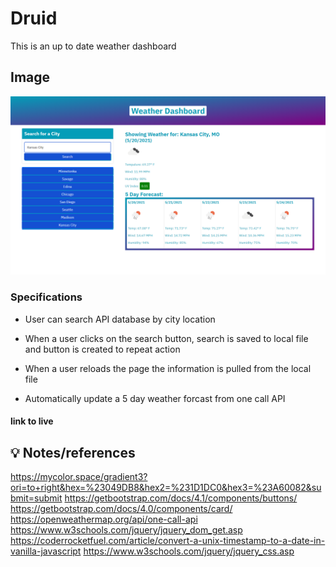 # Druid
This is an up to date weather dashboard

## Image
![screenshot](screenshot.png)

### Specifications

* User can search API database by city location

* When a user clicks on the search button, search is saved to local file and button is created to repeat action

* When a user reloads the page the information is pulled from the local file

* Automatically update a 5 day weather forcast from one call API 


#### link to live


## 💡 Notes/references 
https://mycolor.space/gradient3?ori=to+right&hex=%23049DB8&hex2=%231D1DC0&hex3=%23A60082&submit=submit
https://getbootstrap.com/docs/4.1/components/buttons/
https://getbootstrap.com/docs/4.0/components/card/
https://openweathermap.org/api/one-call-api
https://www.w3schools.com/jquery/jquery_dom_get.asp
https://coderrocketfuel.com/article/convert-a-unix-timestamp-to-a-date-in-vanilla-javascript
https://www.w3schools.com/jquery/jquery_css.asp